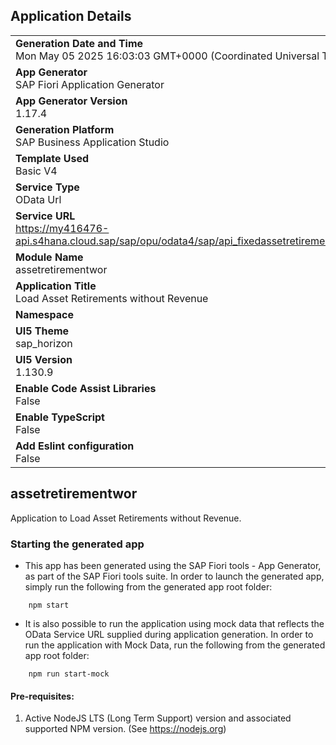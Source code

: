 ## Application Details
|               |
| ------------- |
|**Generation Date and Time**<br>Mon May 05 2025 16:03:03 GMT+0000 (Coordinated Universal Time)|
|**App Generator**<br>SAP Fiori Application Generator|
|**App Generator Version**<br>1.17.4|
|**Generation Platform**<br>SAP Business Application Studio|
|**Template Used**<br>Basic V4|
|**Service Type**<br>OData Url|
|**Service URL**<br>https://my416476-api.s4hana.cloud.sap/sap/opu/odata4/sap/api_fixedassetretirement/srvd_a2x/sap/fixedassetretirement/0001/|
|**Module Name**<br>assetretirementwor|
|**Application Title**<br>Load Asset Retirements without Revenue|
|**Namespace**<br>|
|**UI5 Theme**<br>sap_horizon|
|**UI5 Version**<br>1.130.9|
|**Enable Code Assist Libraries**<br>False|
|**Enable TypeScript**<br>False|
|**Add Eslint configuration**<br>False|

## assetretirementwor

Application to Load Asset Retirements without Revenue.

### Starting the generated app

-   This app has been generated using the SAP Fiori tools - App Generator, as part of the SAP Fiori tools suite.  In order to launch the generated app, simply run the following from the generated app root folder:

```
    npm start
```

- It is also possible to run the application using mock data that reflects the OData Service URL supplied during application generation.  In order to run the application with Mock Data, run the following from the generated app root folder:

```
    npm run start-mock
```

#### Pre-requisites:

1. Active NodeJS LTS (Long Term Support) version and associated supported NPM version.  (See https://nodejs.org)


